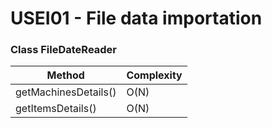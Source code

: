 # USEI01 - File data importation

### **Class FileDateReader**

| Method               | Complexity |
|----------------------|------------|
| getMachinesDetails() | O(N)       |
| getItemsDetails()    | O(N)       |


